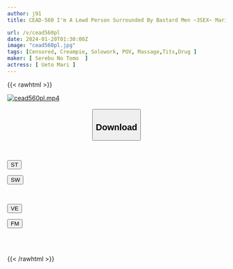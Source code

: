 ```yaml
---
author: j91
title: CEAD-560 I'm A Lewd Person Surrounded By Bastard Men ~3SEX~ Mari Ueto

url: /v/cead560pl
date: 2024-01-20T01:30:00Z
image: "cead560pl.jpg"
tags: [Censored, Creampie, Solowork, POV, Massage,Tits,Drug	]
maker: [ Serebu No Tomo  ]
actress: [ Ueto Mari ]
---
```



{{< rawhtml >}}

<div class="video" data-videoid="GwGJyz0Q0LF1kmX">
    <a href="javascript:;">
        <img src="/v/cead560pl/cead560pl.jpg" width="WIDTH" height="HEIGHT" alt="cead560pl.mp4" loading="lazy">
    </a>
</div>

<script type="text/javascript" src="https://j91.asia/asset/on-demand-st.js"></script>

<br>
  <link rel="stylesheet" href="https://j91.asia/asset/bs5.css">
  
  <center>
  <button class="btn btn-primary" type="button" data-bs-toggle="collapse" data-bs-target=".multi-collapse" aria-expanded="false" aria-controls="multiCollapseExample1 multiCollapseExample2"><h2>Download</h2></button></center>
</p>
<div class="row">
  <div class="col">
    <div class="collapse multi-collapse" id="multiCollapseExample1">
      <div class="card card-body">
	      	      <br>
<div class="buttons">  
<p><a href="https://streamtape.to/v/GwGJyz0Q0LF1kmX" target="_blank"><button class="btn-hover color-3"><i class="fa fa-download"></i> ST</button></a></p>
<p><a href="https://flaswish.com/lm1pl6p2nl2f" target="_blank"><button class="btn-hover color-2"><i class="fa fa-download"></i> SW</button></a></p></div>
    </div>
  </div>
</div>
  <div class="col">
    <div class="collapse multi-collapse" id="multiCollapseExample2">
      <div class="card card-body">
	      <br>
<div class="buttons">
<p><a href="javascript:;" target="_blank"><button class="btn-hover color-9"><i class="fa fa-download"></i> VE</button></a></p>
<p><a href="javascript:;" target="_blank"><button class="btn-hover color-8"><i class="fa fa-download"></i> FM</button></a></p></div>
<br><br>
      </div>
    </div>
  </div>
</div>

{{< /rawhtml >}}